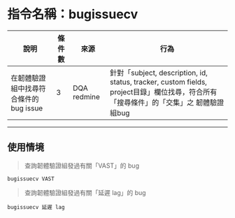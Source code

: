 # 指令名稱：bugissuecv

| 說明 | 條件數 | 來源 | 行為 |
| -| - | - | - |
|  在韌體驗證組中找尋符合條件的bug issue  | 3 | DQA redmine |針對「subject, description, id, status, tracker, custom fields, project目錄」欄位找尋，符合所有「搜尋條件」的「交集」之 韌體驗證組bug|

***
## 使用情境 
>查詢韌體驗證組發過有關「VAST」的 bug

```
bugissuecv VAST
```
>查詢韌體驗證組發過有關「延遲 lag」的 bug

```
bugissuecv 延遲 lag
```





































